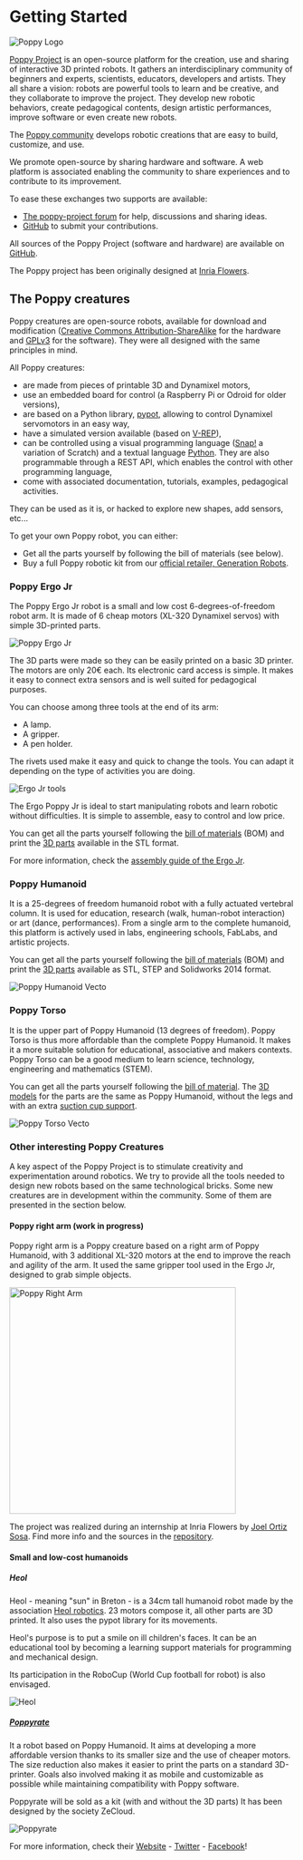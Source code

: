 # Getting Started

![Poppy Logo](../img/logo/poppy.png)

[Poppy Project](https://www.poppy-project.org/) is an open-source platform for the creation, use and sharing of interactive 3D printed robots.
It gathers an interdisciplinary community of beginners and experts, scientists, educators, developers and artists. They all share a vision: robots are powerful tools to learn and be creative, and they collaborate to improve the project.
They develop new robotic behaviors, create pedagogical contents, design artistic performances, improve software or even create new robots.

The [Poppy community](https://forum.poppy-project.org/) develops robotic creations that are easy to build, customize, and use.

We promote open-source by sharing hardware and software. A web platform is associated enabling the community to share experiences and to contribute to its improvement.

To ease these exchanges two supports are available:

- [The poppy-project forum](https://forum.poppy-project.org/) for help, discussions and sharing ideas.
- [GitHub](https://github.com/poppy-project) to submit your contributions.

All sources of the Poppy Project (software and hardware) are available on [GitHub](https://github.com/poppy-project).

The Poppy project has been originally designed at [Inria Flowers](http://www.inria.fr/equipes/flowers/).


## The Poppy creatures

Poppy creatures are open-source robots, available for download and modification ([Creative Commons Attribution-ShareAlike](http://creativecommons.org/licenses/by-sa/4.0/) for the hardware and [GPLv3](http://www.gnu.org/licenses/gpl-3.0.en.html) for the software). They were all designed with the same principles in mind.

All Poppy creatures:

- are made from pieces of printable 3D and Dynamixel motors,
- use an embedded board for control (a Raspberry Pi or Odroid for older versions),
- are based on a Python library, [pypot](../software-libraries/pypot.md), allowing to control Dynamixel servomotors in an easy way,
- have a simulated version available (based on [V-REP](http://www.coppeliarobotics.com)),
- can be controlled using a visual programming language ([Snap!](http://snap.berkeley.edu) a variation of Scratch) and a textual language [Python](https://www.python.org). They are also programmable through a REST API, which enables the control with other programming language,
- come with associated documentation, tutorials, examples, pedagogical activities.

They can be used as it is, or hacked to explore new shapes, add sensors, etc...

To get your own Poppy robot, you can either:
* Get all the parts yourself by following the bill of materials (see below).
* Buy a full Poppy robotic kit from our [official retailer, Generation Robots](http://www.generationrobots.com/en/279-poppy-opensource-robotics-platform).



### Poppy Ergo Jr

The Poppy Ergo Jr robot is a small and low cost 6-degrees-of-freedom robot arm. It is made of 6 cheap motors (XL-320 Dynamixel servos) with simple 3D-printed parts.

![Poppy Ergo Jr](../assembly-guides/ergo-jr/img/ErgoJr.jpg)

The 3D parts were made so they can be easily printed on a basic 3D printer. The motors are only 20€ each. Its electronic card access is simple. It makes it easy to connect extra sensors and is well suited for pedagogical purposes.

You can choose among three tools at the end of its arm:

* A lamp.
* A gripper.
* A pen holder.

The rivets used make it easy and quick to change the tools. You can adapt it depending on the type of activities you are doing.

![Ergo Jr tools](../assembly-guides/ergo-jr/img/ergo_tools.gif)

The Ergo Poppy Jr is ideal to start manipulating robots and learn robotic without difficulties. It is simple to assemble, easy to control and low price.

You can get all the parts yourself following the [bill of materials](https://github.com/poppy-project/poppy-ergo-jr/blob/master/doc/bom.md) (BOM) and print the [3D parts](https://github.com/poppy-project/poppy-ergo-jr/releases/) available in the STL format.

For more information, check the [assembly guide of the Ergo Jr](../assembly-guides/ergo-jr/README.md).

### Poppy Humanoid

It is a 25-degrees of freedom humanoid robot with a fully actuated vertebral column. It is used for education, research (walk, human-robot interaction) or art (dance, performances). From a single arm to the complete humanoid, this platform is actively used in labs, engineering schools, FabLabs, and artistic projects.

You can get all the parts yourself following the [bill of materials](https://github.com/poppy-project/poppy-humanoid/blob/master/hardware/doc/BOM.md) (BOM) and print the [3D parts](https://github.com/poppy-project/poppy-humanoid/releases/tag/hardware_1.0.1/) available as STL, STEP and Solidworks 2014 format.

![Poppy Humanoid Vecto](../img/humanoid/vecto.png)

### Poppy Torso

It is the upper part of Poppy Humanoid (13 degrees of freedom).
Poppy Torso is thus more affordable than the complete Poppy Humanoid.
It makes it a more suitable solution for educational, associative and makers contexts.
Poppy Torso can be a good medium to learn science, technology, engineering and mathematics (STEM).

You can get all the parts yourself following the [bill of material](https://github.com/poppy-project/poppy-torso/blob/master/hardware/doc/BOM.md). The [3D models](https://github.com/poppy-project/poppy-humanoid/releases/tag/hardware_1.0.1/) for the parts are the same as Poppy Humanoid, without the legs and with an extra [suction cup support](https://github.com/poppy-project/robot-support-toolbox/).

![Poppy Torso Vecto](../img/torso/vecto.png)

### Other interesting Poppy Creatures

A key aspect of the Poppy Project is to stimulate creativity and experimentation around robotics.
We try to provide all the tools needed to design new robots based on the same technological bricks.
Some new creatures are in development within the community.
Some of them are presented in the section below.

#### Poppy right arm (work in progress)

Poppy right arm is a Poppy creature based on a right arm of Poppy Humanoid, with 3 additional XL-320 motors at the end to improve the reach and agility of the arm.
It used the same gripper tool used in the Ergo Jr, designed to grab simple objects.

<img src="../img/poppy-right-arm.jpg" alt="Poppy Right Arm" height="400">

The project was realized during an internship at Inria Flowers by [Joel Ortiz Sosa](https://github.com/joelortizsosa). Find more info and the sources in the [repository](https://github.com/poppy-project/poppy-6dof-right-arm).

#### Small and low-cost humanoids

##### Heol

Heol - meaning "sun" in Breton - is a 34cm tall humanoid robot made by the association [Heol robotics](http://heol.io/). 23 motors compose it, all other parts are 3D printed. It also uses the pypot library for its movements.

Heol's purpose is to put a smile on ill children's faces. It can be an educational tool by becoming a learning support materials for programming and mechanical design.

Its participation in the RoboCup (World Cup football for robot) is also envisaged.


![Heol](../img/heol.jpg)

##### [Poppyrate](http://www.poppyrate.com/)

It a robot based on Poppy Humanoid.
It aims at developing a more affordable version thanks to its smaller size and the use of cheaper motors.
The size reduction also makes it easier to print the parts on a standard 3D-printer.
Goals also involved making it as mobile and customizable as possible while maintaining compatibility with Poppy software.

Poppyrate will be sold as a kit (with and without the 3D parts) It has been designed by the society ZeCloud.

![Poppyrate](../img/poppyrate.jpg)

For more information, check their [Website](http://www.poppyrate.com/) - [Twitter](https://twitter.com/poppyratproject) - [Facebook](https://www.facebook.com/Poppyrate/)!
